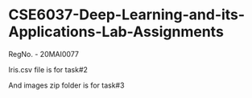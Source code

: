 # CSE6037-Deep-Learning-and-its-Applications-Lab-Assignments

RegNo. - 20MAI0077

Iris.csv file is for task#2

And images zip folder is for task#3
